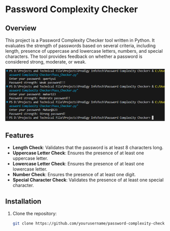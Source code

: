 # Password Complexity Checker

## Overview

This project is a Password Complexity Checker tool written in Python. It evaluates the strength of passwords based on several criteria, including length, presence of uppercase and lowercase letters, numbers, and special characters. The tool provides feedback on whether a password is considered strong, moderate, or weak.

![Password Strength Checker](passwords.png)

## Features

- **Length Check**: Validates that the password is at least 8 characters long.
- **Uppercase Letter Check**: Ensures the presence of at least one uppercase letter.
- **Lowercase Letter Check**: Ensures the presence of at least one lowercase letter.
- **Number Check**: Ensures the presence of at least one digit.
- **Special Character Check**: Validates the presence of at least one special character.

## Installation

1. Clone the repository:
   ```bash
   git clone https://github.com/yourusername/password-complexity-checker.git
